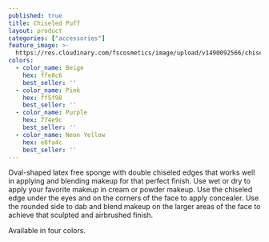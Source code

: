 ```yaml
---
published: true
title: Chiseled Puff
layout: product
categories: ["accessories"]
feature_image: >-
  https://res.cloudinary.com/fscosmetics/image/upload/v1490092566/chiseled_puff.jpg
colors:
  - color_name: Beige
    hex: ffe8c6
    best_seller: ''
  - color_name: Pink
    hex: ff5f98
    best_seller: ''
  - color_name: Purple
    hex: 774e9c
    best_seller: ''
  - color_name: Neon Yellow
    hex: e8fa4c
    best_seller: ''
---
```

Oval-shaped latex free sponge with double chiseled edges that works well in applying and blending makeup for that perfect finish. Use wet or dry to apply your favorite makeup in cream or powder makeup. Use the chiseled edge under the eyes and on the corners of the face to apply concealer. Use the rounded side to dab and blend makeup on the larger areas of the face to achieve that sculpted and airbrushed finish.

Available in four colors.

